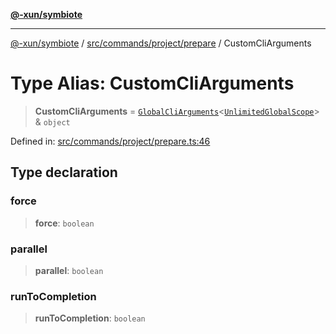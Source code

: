 [**@-xun/symbiote**](../../../../../README.md)

***

[@-xun/symbiote](../../../../../README.md) / [src/commands/project/prepare](../README.md) / CustomCliArguments

# Type Alias: CustomCliArguments

> **CustomCliArguments** = [`GlobalCliArguments`](../../../../configure/type-aliases/GlobalCliArguments.md)\<[`UnlimitedGlobalScope`](../../../../configure/enumerations/UnlimitedGlobalScope.md)\> & `object`

Defined in: [src/commands/project/prepare.ts:46](https://github.com/Xunnamius/symbiote/blob/69d7b76e5696ff589285094e16ec41aa92317af3/src/commands/project/prepare.ts#L46)

## Type declaration

### force

> **force**: `boolean`

### parallel

> **parallel**: `boolean`

### runToCompletion

> **runToCompletion**: `boolean`
